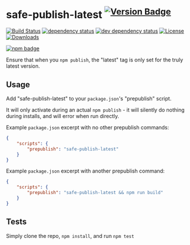 # safe-publish-latest <sup>[![Version Badge][2]][1]</sup>

[![Build Status][3]][4]
[![dependency status][5]][6]
[![dev dependency status][7]][8]
[![License][license-image]][license-url]
[![Downloads][downloads-image]][downloads-url]

[![npm badge][9]][1]

Ensure that when you `npm publish`, the "latest" tag is only set for the truly latest version.

## Usage

Add "safe-publish-latest" to your `package.json`'s "prepublish" script.

It will only activate during an actual `npm publish` - it will silently do nothing during installs, and will error when run directly.

Example `package.json` excerpt with no other prepublish commands:
```json
{
	"scripts": {
		"prepublish": "safe-publish-latest"
	}
}
```

Example `package.json` excerpt with another prepublish command:
```json
{
	"scripts": {
		"prepublish": "safe-publish-latest && npm run build"
	}
}
```


## Tests
Simply clone the repo, `npm install`, and run `npm test`

[1]: https://npmjs.org/package/safe-publish-latest
[2]: http://versionbadg.es/ljharb/safe-publish-latest.svg
[3]: https://travis-ci.org/ljharb/safe-publish-latest.svg
[4]: https://travis-ci.org/ljharb/safe-publish-latest
[5]: https://david-dm.org/ljharb/safe-publish-latest.svg
[6]: https://david-dm.org/ljharb/safe-publish-latest
[7]: https://david-dm.org/ljharb/safe-publish-latest/dev-status.svg
[8]: https://david-dm.org/ljharb/safe-publish-latest#info=devDependencies
[9]: https://nodei.co/npm/safe-publish-latest.png?downloads=true&stars=true
[license-image]: http://img.shields.io/npm/l/safe-publish-latest.svg
[license-url]: LICENSE
[downloads-image]: http://img.shields.io/npm/dm/safe-publish-latest.svg
[downloads-url]: http://npm-stat.com/charts.html?package=safe-publish-latest
